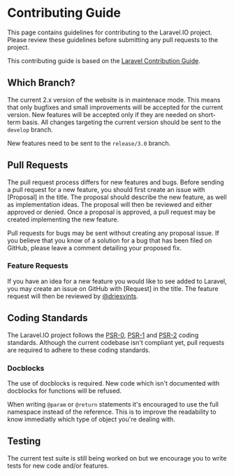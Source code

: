# Contributing Guide

This page contains guidelines for contributing to the Laravel.IO project. Please review these guidelines before submitting any pull requests to the project.

This contributing guide is based on the [Laravel Contribution Guide](https://github.com/laravel/framework/blob/master/CONTRIBUTING.md).

## Which Branch?

The current 2.x version of the website is in maintenace mode. This means that only bugfixes and small improvements will be accepted for the current version. New features will be accepted only if they are needed on short-term basis. All changes targeting the current version should be sent to the `develop` branch.

New features need to be sent to the `release/3.0` branch.

## Pull Requests

The pull request process differs for new features and bugs. Before sending a pull request for a new feature, you should first create an issue with [Proposal] in the title. The proposal should describe the new feature, as well as implementation ideas. The proposal will then be reviewed and either approved or denied. Once a proposal is approved, a pull request may be created implementing the new feature.

Pull requests for bugs may be sent without creating any proposal issue. If you believe that you know of a solution for a bug that has been filed on GitHub, please leave a comment detailing your proposed fix.

### Feature Requests

If you have an idea for a new feature you would like to see added to Laravel, you may create an issue on GitHub with [Request] in the title. The feature request will then be reviewed by [@driesvints](https://github.com/driesvints).

## Coding Standards

The Laravel.IO project follows the [PSR-0](http://www.php-fig.org/psr/psr-0/), [PSR-1](http://www.php-fig.org/psr/psr-1/) and [PSR-2](http://www.php-fig.org/psr/psr-2/) coding standards. Although the current codebase isn't compliant yet, pull requests are required to adhere to these coding standards.

### Docblocks

The use of docblocks is required. New code which isn't documented with docblocks for functions will be refused.

When writing `@param` or `@return` statements it's encouraged to use the full namespace instead of the reference. This is to improve the readability to know immediatly which type of object you're dealing with.

## Testing

The current test suite is still being worked on but we encourage you to write tests for new code and/or features.